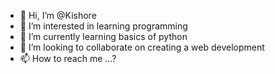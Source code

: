 - 👋 Hi, I’m @Kishore
- 👀 I’m interested in learning programming 
- 🌱 I’m currently learning basics of python
- 💞️ I’m looking to collaborate on creating a web development 
- 📫 How to reach me ...?

<!---
alphakishi/alphakishi is a ✨ special ✨ repository because its `README.md` (this file) appears on your GitHub profile.
You can click the Preview link to take a look at your changes.
--->
